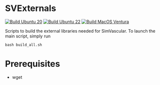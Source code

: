 # SVExternals

[![Build Ubuntu 20](https://github.com/lucapegolotti/SVExternals/actions/workflows/build_linux_ubuntu20.yml/badge.svg)](https://github.com/lucapegolotti/SVExternals/actions/workflows/build_linux_ubuntu20.yml)
[![Build Ubuntu 22](https://github.com/lucapegolotti/SVExternals/actions/workflows/build_linux_ubuntu22.yml/badge.svg)](https://github.com/lucapegolotti/SVExternals/actions/workflows/build_linux_ubuntu22.yml)
[![Build MacOS Ventura](https://github.com/lucapegolotti/SVExternals/actions/workflows/build_macos13.yml/badge.svg)](https://github.com/lucapegolotti/SVExternals/actions/workflows/build_macos13.yml)

Scripts to build the external libraries needed for SimVascular. To launch the main script, simply run

    bash build_all.sh
  
# Prerequisites
  - wget

